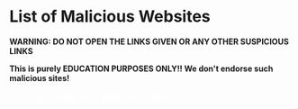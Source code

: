 # List of Malicious Websites
**WARNING: DO NOT OPEN THE LINKS GIVEN OR ANY OTHER SUSPICIOUS LINKS**

**This is purely EDUCATION PURPOSES ONLY!! We don't endorse such malicious sites!**

<a href="https://raw.githubusercontent.com/45i/Frequent-Scams/Main/Malicious%20Websites/raw-links.txt" style="text-decoration:none;color: white;
  font-size: 17px;
  padding: 7px 13px;
  border-radius: 3px;transition: .5s;
	">I understand, take me to the links.</a>
